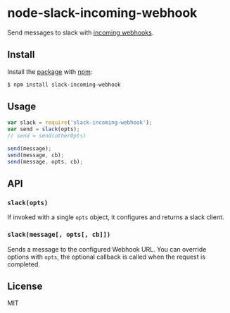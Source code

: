 # node-slack-incoming-webhook

Send messages to slack with [incoming webhooks](https://api.slack.com/incoming-webhooks).

## Install

Install the [package](https://npmjs.com/package/slack-incoming-webhook) with [npm](https://npmjs.com):

```sh
$ npm install slack-incoming-webhook
```

## Usage

```js
var slack = require('slack-incoming-webhook');
var send = slack(opts);
// send = send(otherOpts)

send(message);
send(message, cb);
send(message, opts, cb);
```

## API

### `slack(opts)`

If invoked with a single `opts` object, it configures and returns a slack client.

### `slack(message[, opts[, cb]])`

Sends a message to the configured Webhook URL. You can override options with `opts`,
the optional callback is called when the request is completed.

## License

MIT
